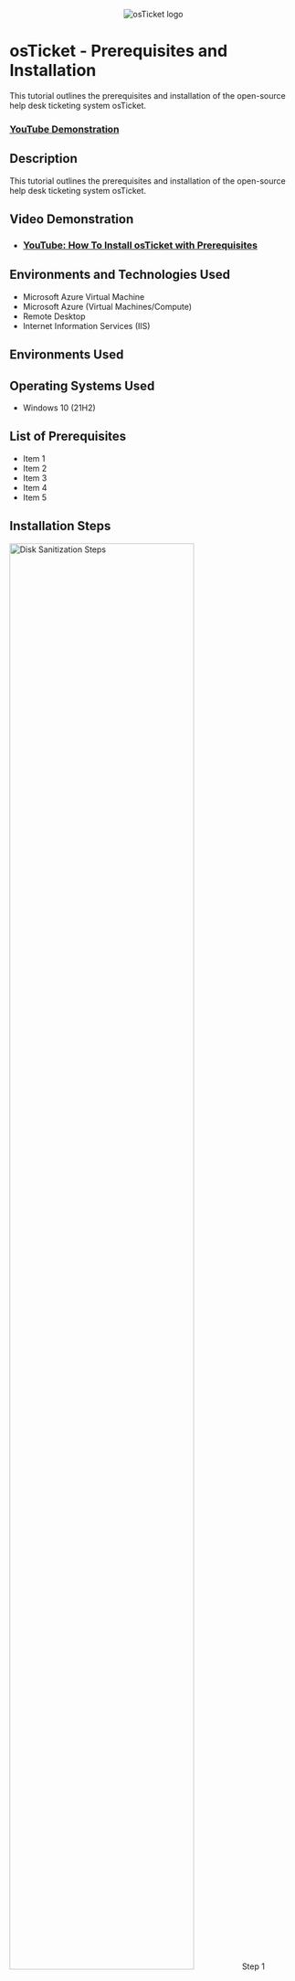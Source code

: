 <p align="center">
 <img src="https://i.imgur.com/Clzj7Xs.png" alt="osTicket logo"/>
 </p>
 
 <h1>osTicket - Prerequisites and Installation</h1>
 This tutorial outlines the prerequisites and installation of the open-source help desk ticketing system osTicket.<br />
 
  ### [YouTube Demonstration](https://www.youtube.com)
 
 <h2>Description</h2>
 This tutorial outlines the prerequisites and installation of the open-source help desk ticketing system osTicket.<br />
 <h2>Video Demonstration</h2>
 
 - ### [YouTube: How To Install osTicket with Prerequisites](https://www.youtube.com)
 
 <h2>Environments and Technologies Used</h2>
 
 - Microsoft Azure Virtual Machine
 - Microsoft Azure (Virtual Machines/Compute)
 - Remote Desktop
 - Internet Information Services (IIS)
 
 <h2>Environments Used </h2>
 <h2>Operating Systems Used </h2>
 
 - Windows 10</b> (21H2)
 
 <h2>List of Prerequisites</h2>
 
 - Item 1
 - Item 2
 - Item 3
 - Item 4
 - Item 5
 
 <h2>Installation Steps</h2>
 
 <p>
 <img src="https://i.imgur.com/DJmEXEB.png" height="80%" width="80%" alt="Disk Sanitization Steps"/>
 Step 1
 </p>
 <p>
 Lorem ipsum dolor sit amet, consectetur adipiscing elit, sed do eiusmod tempor incididunt ut labore et dolore magna aliqua. Ut enim ad minim veniam, quis nostrud exercitation ullamco laboris nisi ut aliquip ex ea commodo consequat. Duis aute irure dolor in reprehenderit in voluptate velit esse cillum dolore eu fugiat nulla pariatur.
 </p>
 <br />
 
 <p>
 <img src="https://i.imgur.com/DJmEXEB.png" height="80%" width="80%" alt="Disk Sanitization Steps"/>
 Step 1
 </p>
 <p>
 Lorem ipsum dolor sit amet, consectetur adipiscing elit, sed do eiusmod tempor incididunt ut labore et dolore magna aliqua. Ut enim ad minim veniam, quis nostrud exercitation ullamco laboris nisi ut aliquip ex ea commodo consequat. Duis aute irure dolor in reprehenderit in voluptate velit esse cillum dolore eu fugiat nulla pariatur.
 </p>
 <br />
 
 <p>
 <img src="https://i.imgur.com/DJmEXEB.png" height="80%" width="80%" alt="Disk Sanitization Steps"/>
 </p>
 <p>
 Lorem ipsum dolor sit amet, consectetur adipiscing elit, sed do eiusmod tempor incididunt ut labore et dolore magna aliqua. Ut enim ad minim veniam, quis nostrud exercitation ullamco laboris nisi ut aliquip ex ea commodo consequat. Duis aute irure dolor in reprehenderit in voluptate velit esse cillum dolore eu fugiat nulla pariatur.
 </p>
 <br />
